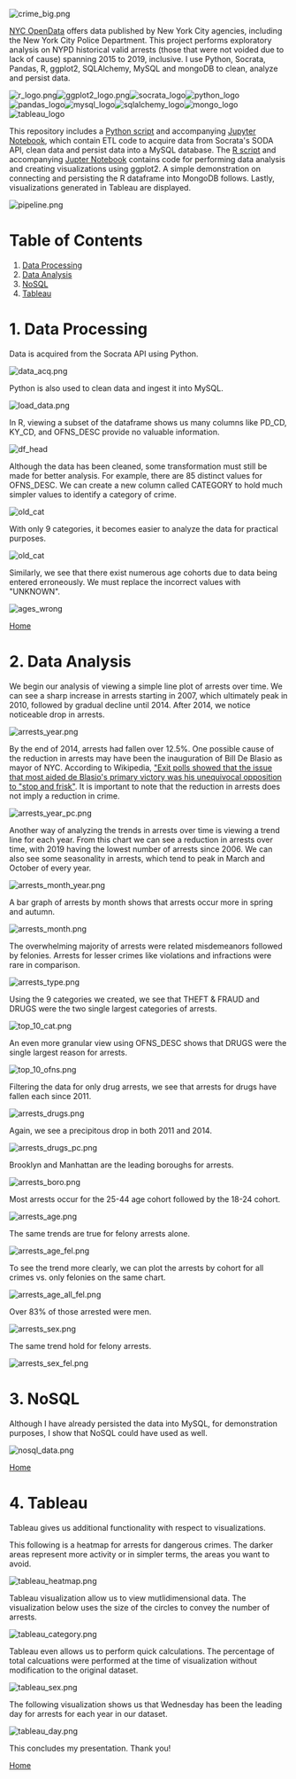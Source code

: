 ![crime_big.png](img/crime_big.png)

[NYC OpenData](https://data.cityofnewyork.us/Public-Safety/NYPD-Arrests-Data-Historic-/8h9b-rp9u) offers data published by New York City agencies, including the New York City Police Department. This project performs exploratory analysis on NYPD historical valid arrests (those that were not voided due to lack of cause) spanning 2015 to 2019, inclusive. I use Python, Socrata, Pandas, R, ggplot2, SQLAlchemy, MySQL and mongoDB to clean, analyze and persist data.  

![r_logo.png](img/r_logo.png)![ggplot2_logo.png](img/ggplot2_logo.png)![socrata_logo](img/socrata_logo.png)![python_logo](img/python_logo.png)![pandas_logo](img/pandas_logo.png)![mysql_logo](img/mysql_logo.png)![sqlalchemy_logo](img/sqlalchemy_logo.png)![mongo_logo](img/mongo_logo.png)![tableau_logo](img/tableau_logo.png)

This repository includes a [Python script](https://github.com/AmitSamra/NYC_Crime/blob/master/nyc_crime_python.py) and accompanying [Jupyter Notebook](https://github.com/AmitSamra/NYC_Crime/blob/master/nyc_crime_python.ipynb), which contain ETL code to acquire data from Socrata's SODA API, clean data and persist data into a MySQL database. The [R script](https://github.com/AmitSamra/NYC_Crime/blob/master/nyc_crime_r.R) and accompanying [Jupter Notebook](https://github.com/AmitSamra/NYC_Crime/blob/master/nyc_crime_r.ipynb) contains code for performing data analysis and creating visualizations using ggplot2. A simple demonstration on connecting and persisting the R dataframe into MongoDB follows. Lastly, visualizations generated in Tableau are displayed.

![pipeline.png](img/pipeline.png)

# Table of Contents

1. [Data Processing](https://github.com/AmitSamra/NYC_Crime#1-data-processing)
2. [Data Analysis](https://github.com/AmitSamra/NYC_Crime#2-data-analysis)
3. [NoSQL](https://github.com/AmitSamra/NYC_Crime#3-nosql)
4. [Tableau](https://github.com/AmitSamra/NYC_Crime#4-tableau)

# 1. Data Processing

Data is acquired from the Socrata API using Python.

![data_acq.png](img/data_acq.png)

 Python is also used to clean data and ingest it into MySQL. 

![load_data.png](img/load_data.png)

In R, viewing a subset of the dataframe shows us many columns like PD_CD, KY_CD, and OFNS_DESC provide no valuable information. 

![df_head](img/df_head.png)

Although the data has been cleaned, some transformation must still be made for better analysis. For example, there are 85 distinct values for OFNS_DESC. We can create a new column called CATEGORY to hold much simpler values to identify a category of crime.

![old_cat](img/old_cat.png)

With only 9 categories, it becomes easier to analyze the data for practical purposes.

![old_cat](img/new_cat.png)

Similarly, we see that there exist numerous age cohorts due to data being entered erroneously. We must replace the incorrect values with "UNKNOWN".

![ages_wrong](img/ages_wrong.png)

[Home](https://github.com/AmitSamra/NYC_Crime#)

# 2. Data Analysis

We begin our analysis of viewing a simple line plot of arrests over time. We can see a sharp increase in arrests starting in 2007, which ultimately peak in 2010, followed by gradual decline until 2014. After 2014, we notice noticeable drop in arrests.

![arrests_year.png](img/arrests_year.png)

By the end of 2014, arrests had fallen over 12.5%. One possible cause of the reduction in arrests may have been the inauguration of Bill De Blasio as mayor of NYC. According to Wikipedia, ["Exit polls showed that the issue that most aided de Blasio's primary victory was his unequivocal opposition to "stop and frisk"](https://en.wikipedia.org/wiki/Bill_de_Blasio#2013_election). It is important to note that the reduction in arrests does not imply a reduction in crime. 

![arrests_year_pc.png](img/arrests_year_pc.png)

Another way of analyzing the trends in arrests over time is viewing a trend line for each year. From this chart we can see a reduction in arrests over time, with 2019 having the lowest number of arrests since 2006. We can also see some seasonality in arrests, which tend to peak in March and October of every year. 

![arrests_month_year.png](img/arrests_month_year.png)

A bar graph of arrests by month shows that arrests occur more in spring and autumn. 

![arrests_month.png](img/arrests_month.png)

The overwhelming majority of arrests were related misdemeanors followed by felonies. Arrests for lesser crimes like violations and infractions were rare in comparison. 

![arrests_type.png](img/arrests_type.png)

Using the 9 categories we created, we see that THEFT & FRAUD and DRUGS were the two single largest categories of arrests. 

![top_10_cat.png](img/top_10_cat.png)

An even more granular view using OFNS_DESC shows that DRUGS were the single largest reason for arrests. 

![top_10_ofns.png](img/top_10_ofns.png)

Filtering the data for only drug arrests, we see that arrests for drugs have fallen each since 2011. 

![arrests_drugs.png](img/arrests_drugs.png)

Again, we see a precipitous drop in both 2011 and 2014. 

![arrests_drugs_pc.png](img/arrests_drugs_pc.png)

Brooklyn and Manhattan are the leading boroughs for arrests. 

![arrests_boro.png](img/arrests_boro.png)

Most arrests occur for the 25-44 age cohort followed by the 18-24 cohort. 

![arrests_age.png](img/arrests_age.png)

The same trends are true for felony arrests alone. 

![arrests_age_fel.png](img/arrests_age_fel.png)

To see the trend more clearly, we can plot the arrests by cohort for all crimes vs. only felonies on the same chart. 

![arrests_age_all_fel.png](img/arrests_age_all_fel.png)

Over 83% of those arrested were men. 

![arrests_sex.png](img/arrests_sex.png)

The same trend hold for felony arrests. 

![arrests_sex_fel.png](img/arrests_sex_fel.png)

# 3. NoSQL

Although I have already persisted the data into MySQL, for demonstration purposes, I show that NoSQL could have used as well. 

![nosql_data.png](img/nosql_data.png)

[Home](https://github.com/AmitSamra/NYC_Crime#)

# 4. Tableau

Tableau gives us additional functionality with respect to visualizations.

This following is a heatmap for arrests for dangerous crimes. The darker areas represent more activity or in simpler terms, the areas you want to avoid. 

![tableau_heatmap.png](img/tableau_heatmap.png)

Tableau visualization allow us to view mutlidimensional data. The visualization below uses the size of the circles to convey the number of arrests. 

![tableau_category.png](img/tableau_category.png)

Tableau even allows us to perform quick calculations. The percentage of total calcuations were performed at the time of visualization without modification to the original dataset.

![tableau_sex.png](img/tableau_sex.png)

The following visualization shows us that Wednesday has been the leading day for arrests for each year in our dataset. 

![tableau_day.png](img/tableau_day.png)

This concludes my presentation. Thank you!

[Home](https://github.com/AmitSamra/NYC_Crime#)
